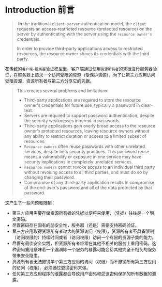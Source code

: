 # Introduction 前言

> ​	**In** the traditional `client-server` authentication model, the `client` requests an access-restricted resource (protected resource) on the server by authenticating with the server using the `resource owner's` credentials.
>
> In order to provide third-party applications access to restricted resources, the resource owner shares its credentials with the third party. 

​	**在**传统的`客户端-服务器`验证模型里，客户端通过使用`资源所有者`的凭据进行服务器验证，在服务器上请求一个访问受限的资源（受保护资源）。为了让第三方应用访问受限资源，资源所有者与第三方分享它的凭据。

> This creates several problems and limitations:
>
> * Third-party applications are required to store the resource owner's credentials for future use, typically a password in clear-text.
> * Servers are required to support password authentication, despite the security weaknesses inherent in passwords.
> * Third-party applications gain overly broad access to the resource owner's protected resources, leaving resource owners without any ability to restrict duration or access to a limited subset of resources.
> * `Resource owners` often reuse passwords with other unrelated services, despite bets security practices. This password reuse means a vulnerability or exposure in one service may have security implications in completely unrelated services.
> * `Resource owners` cannot revoke access to an individual third party without revoking access to all third parties, and must do so by changing their password.
> * Compromise of any third-party application results in compromise of the end-user's password and all of the data protected by that password.

这产生了一些问题和限制：

* 第三方应用需要存储资源所有者的凭据以便将来使用，（凭据）往往是一个明文密码。
* 尽管密码存在固有的弱安全性，服务器（还是）需要支持密码验证。
* 第三方应用取得资源所有者过大的资源访问（权限），资源所有者不具备限制（访问权限的）持续时间或者（访问权限）访问一个有限的资源子集的能力。
* 尽管有最佳安全实践，但资源所有者经常在其他不相关的服务上重用密码。这种密码重用意味着一个漏洞即一个服务的暴露可能会给其他完全不相关的服务带来安全隐患。
* 资源所有者无法撤销单个第三方应用的访问（权限）而不撤销所有第三方应用的访问（权限），必须通过更换密码来做。
* 任何第三方应用程序的泄露都会导致用户密码和受该密码保护的所有数据的泄露。